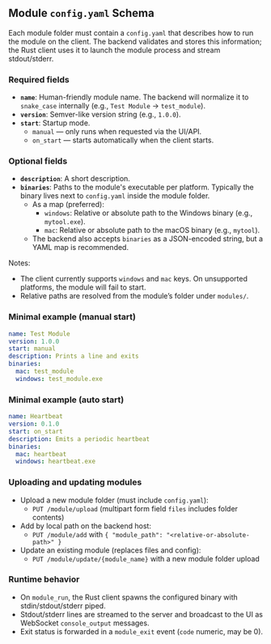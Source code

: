 ## Module `config.yaml` Schema

Each module folder must contain a `config.yaml` that describes how to run the module on the client. The backend validates and stores this information; the Rust client uses it to launch the module process and stream stdout/stderr.

### Required fields

- **`name`**: Human-friendly module name. The backend will normalize it to `snake_case` internally (e.g., `Test Module` -> `test_module`).
- **`version`**: Semver-like version string (e.g., `1.0.0`).
- **`start`**: Startup mode.
  - `manual` — only runs when requested via the UI/API.
  - `on_start` — starts automatically when the client starts.

### Optional fields

- **`description`**: A short description.
- **`binaries`**: Paths to the module's executable per platform. Typically the binary lives next to `config.yaml` inside the module folder.
  - As a map (preferred):
    - `windows`: Relative or absolute path to the Windows binary (e.g., `mytool.exe`).
    - `mac`: Relative or absolute path to the macOS binary (e.g., `mytool`).
  - The backend also accepts `binaries` as a JSON-encoded string, but a YAML map is recommended.

Notes:
- The client currently supports `windows` and `mac` keys. On unsupported platforms, the module will fail to start.
- Relative paths are resolved from the module’s folder under `modules/`.

### Minimal example (manual start)

```yaml
name: Test Module
version: 1.0.0
start: manual
description: Prints a line and exits
binaries:
  mac: test_module
  windows: test_module.exe
```

### Minimal example (auto start)

```yaml
name: Heartbeat
version: 0.1.0
start: on_start
description: Emits a periodic heartbeat
binaries:
  mac: heartbeat
  windows: heartbeat.exe
```

### Uploading and updating modules

- Upload a new module folder (must include `config.yaml`):
  - `PUT /module/upload` (multipart form field `files` includes folder contents)
- Add by local path on the backend host:
  - `PUT /module/add` with `{ "module_path": "<relative-or-absolute-path>" }`
- Update an existing module (replaces files and config):
  - `PUT /module/update/{module_name}` with a new module folder upload

### Runtime behavior

- On `module_run`, the Rust client spawns the configured binary with stdin/stdout/stderr piped.
- Stdout/stderr lines are streamed to the server and broadcast to the UI as WebSocket `console_output` messages.
- Exit status is forwarded in a `module_exit` event (`code` numeric, may be 0).

